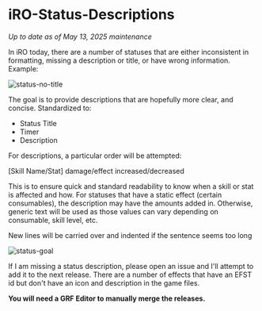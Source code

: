 # iRO-Status-Descriptions
_Up to date as of May 13, 2025 maintenance_

In iRO today, there are a number of statuses that are either inconsistent in formatting, missing a description or title, or have wrong information.
Example:

![status-no-title](https://github.com/user-attachments/assets/f4bb2d2c-310d-4bed-a6d1-08252e2113f4)

The goal is to provide descriptions that are hopefully more clear, and concise.
Standardized to:
- Status Title
- Timer
- Description

For descriptions, a particular order will be attempted:

[Skill Name/Stat] damage/effect increased/decreased

This is to ensure quick and standard readability to know when a skill or stat is affected and how. For statuses that have a static effect (certain consumables), the description may have the amounts added in. Otherwise, generic text will be used as those values can vary depending on consumable, skill level, etc.

New lines will be carried over and indented if the sentence seems too long 

![status-goal](https://github.com/user-attachments/assets/b642f79c-b9e7-4d1b-b26d-5290ed29504d)

If I am missing a status description, please open an issue and I'll attempt to add it to the next release. There are a number of effects that have an EFST id but don't have an icon and description in the game files.

**You will need a GRF Editor to manually merge the releases.**
